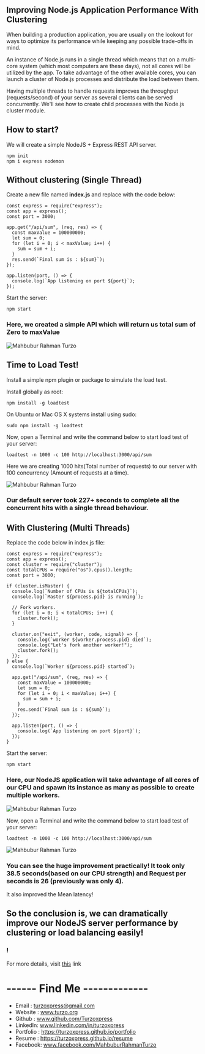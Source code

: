 ## Improving Node.js Application Performance With Clustering

When building a production application, you are usually on the lookout for ways to optimize its performance while keeping any possible trade-offs in mind.

An instance of Node.js runs in a single thread which means that on a multi-core system (which most computers are these days), not all cores will be utilized by the app. To take advantage of the other available cores, you can launch a cluster of Node.js processes and distribute the load between them.

Having multiple threads to handle requests improves the throughput (requests/second) of your server as several clients can be served concurrently. We'll see how to create child processes with the Node.js cluster module.

## How to start?

We will create a simple NodeJS + Express REST API server.

```
npm init
npm i express nodemon
```

## Without clustering (Single Thread)

Create a new file named **index.js** and replace with the code below:

```
const express = require("express");
const app = express();
const port = 3000;

app.get("/api/sum", (req, res) => {
  const maxValue = 100000000;
  let sum = 0;
  for (let i = 0; i < maxValue; i++) {
    sum = sum + i;
  }
  res.send(`Final sum is : ${sum}`);
});

app.listen(port, () => {
  console.log(`App listening on port ${port}`);
});

```

Start the server:

```
npm start
```

### Here, we created a simple API which will return us total sum of **Zero to maxValue**

![Mahbubur Rahman Turzo](/screenshots/s1.png?raw=true "Mahbubur Rahman Turzo")

## Time to Load Test!

Install a simple npm plugin or package to simulate the load test.

Install globally as root:

```
npm install -g loadtest
```

On Ubuntu or Mac OS X systems install using sudo:

```
sudo npm install -g loadtest
```

Now, open a Terminal and write the command below to start load test of your server:

```
loadtest -n 1000 -c 100 http://localhost:3000/api/sum
```

Here we are creating 1000 hits(Total number of requests) to our server with 100 concurrency (Amount of requests at a time).

![Mahbubur Rahman Turzo](/screenshots/s2.png?raw=true "Mahbubur Rahman Turzo")

### Our default server took 227+ seconds to complete all the concurrent hits with a single thread behaviour.

## With Clustering (Multi Threads)

Replace the code below in index.js file:

```
const express = require("express");
const app = express();
const cluster = require("cluster");
const totalCPUs = require("os").cpus().length;
const port = 3000;

if (cluster.isMaster) {
  console.log(`Number of CPUs is ${totalCPUs}`);
  console.log(`Master ${process.pid} is running`);

  // Fork workers.
  for (let i = 0; i < totalCPUs; i++) {
    cluster.fork();
  }

  cluster.on("exit", (worker, code, signal) => {
    console.log(`worker ${worker.process.pid} died`);
    console.log("Let's fork another worker!");
    cluster.fork();
  });
} else {
  console.log(`Worker ${process.pid} started`);

  app.get("/api/sum", (req, res) => {
    const maxValue = 100000000;
    let sum = 0;
    for (let i = 0; i < maxValue; i++) {
      sum = sum + i;
    }
    res.send(`Final sum is : ${sum}`);
  });

  app.listen(port, () => {
    console.log(`App listening on port ${port}`);
  });
}

```

Start the server:

```
npm start
```

### Here, our NodeJS application will take advantage of all cores of our CPU and spawn its instance as many as possible to create multiple workers.

![Mahbubur Rahman Turzo](/screenshots/s3.png?raw=true "Mahbubur Rahman Turzo")

Now, open a Terminal and write the command below to start load test of your server:

```
loadtest -n 1000 -c 100 http://localhost:3000/api/sum
```

![Mahbubur Rahman Turzo](/screenshots/s4.png?raw=true "Mahbubur Rahman Turzo")

### **You can see the huge improvement practically!** It took only **38.5** seconds(based on our CPU strength) and **Request per seconds is 26** (previously was only 4).

It also improved the Mean latency!

## So the conclusion is, we can dramatically improve our NodeJS server performance by clustering or load balancing easily!

### !

For more details, visit [this](https://blog.appsignal.com/2021/02/03/improving-node-application-performance-with-clustering.html) link

# ------ Find Me -------------

- Email : turzoxpress@gmail.com
- Website : www.turzo.org
- Github : www.github.com/Turzoxpress
- LinkedIn: www.linkedin.com/in/turzoxpress
- Portfolio : https://turzoxpress.github.io/portfolio
- Resume : https://turzoxpress.github.io/resume
- Facebook: www.facebook.com/MahbuburRahmanTurzo
